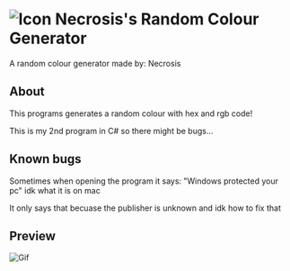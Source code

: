 # ![Icon](https://i.imgur.com/kbwOZST.png) Necrosis's Random Colour Generator
A random colour generator made by: Necrosis
## About
This programs generates a random colour with hex and rgb code!

This is my 2nd program in C# so there might be bugs...

## Known bugs
Sometimes when opening the program it says: "Windows protected your pc" idk what it is on mac

It only says that becuase the publisher is unknown and idk how to fix that

## Preview
![Gif]("https://im.ezgif.com/tmp/ezgif-1-3569376c1a.gif")
